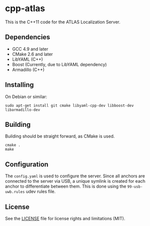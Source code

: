cpp-atlas
================

This is the C++11 code for the ATLAS Localization Server.

## Dependencies

* GCC 4.9 and later
* CMake 2.6 and later
* LibYAML (C++)
* Boost (Currently, due to LibYAML dependency)
* Armadillo (C++)


## Installing

On Debian or similar:

```Shell
sudo apt-get install git cmake libyaml-cpp-dev libboost-dev libarmadillo-dev
```

## Building

Building should be straight forward, as CMake is used.

```Shell
cmake .
make
```

## Configuration

The `config.yaml` is used to configure the server. 
Since all anchors are connected to the server via USB, a unique symlink is created for each anchor to differentiate between them. 
This is done using the `99-usb-uwb.rules` udev rules file.


## License

See the [LICENSE](LICENSE.md) file for license rights and limitations (MIT).